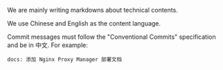 We are mainly writing markdowns about technical contents.

We use Chinese and English as the content language.

Commit messages must follow the "Conventional Commits" specification and be in 中文. For example:

```plaintext
docs: 添加 Nginx Proxy Manager 部署文档
```
